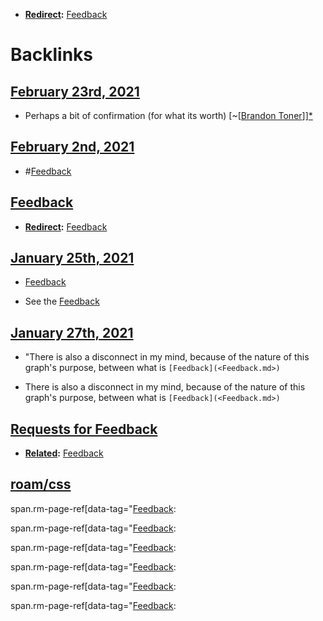 - **[Redirect](<Redirect.md>):** [Feedback](<Feedback.md>)

# Backlinks
## [February 23rd, 2021](<February 23rd, 2021.md>)
- Perhaps a bit of confirmation (for what its worth) [~[[Brandon Toner](<~[[Brandon Toner.md>)]][*]([Feedback](<Feedback.md>))

## [February 2nd, 2021](<February 2nd, 2021.md>)
- #[Feedback](<Feedback.md>)

## [Feedback](<Feedback.md>)
- **[Redirect](<Redirect.md>):** [Feedback](<Feedback.md>)

## [January 25th, 2021](<January 25th, 2021.md>)
- [Feedback](<Feedback.md>)

- See the [Feedback](<Feedback.md>)

## [January 27th, 2021](<January 27th, 2021.md>)
- "There is also a disconnect in my mind, because of the nature of this graph's purpose, between what is `[Feedback](<Feedback.md>)`

- There is also a disconnect in my mind, because of the nature of this graph's purpose, between what is `[Feedback](<Feedback.md>)`

## [Requests for Feedback](<Requests for Feedback.md>)
- **[Related](<Related.md>):** [Feedback](<Feedback.md>)

## [roam/css](<roam/css.md>)
span.rm-page-ref[data-tag="[Feedback](<Feedback.md>):

span.rm-page-ref[data-tag="[Feedback](<Feedback.md>):

span.rm-page-ref[data-tag="[Feedback](<Feedback.md>):

span.rm-page-ref[data-tag="[Feedback](<Feedback.md>):

span.rm-page-ref[data-tag="[Feedback](<Feedback.md>):

span.rm-page-ref[data-tag="[Feedback](<Feedback.md>):

